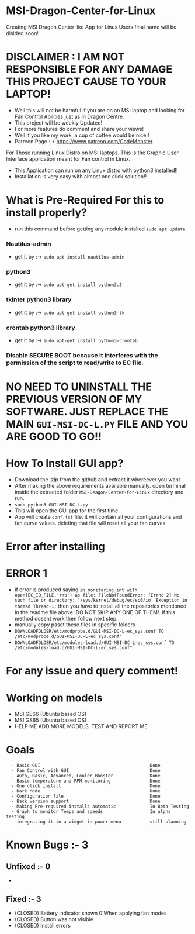 # MSI-Dragon-Center-for-Linux
Creating MSI Dragon Center like App for Linux Users
final name will be disided soon!

# DISCLAIMER : I AM NOT RESPONSIBLE FOR ANY DAMAGE THIS PROJECT CAUSE TO YOUR LAPTOP!
- Well this will not be harmful if you are on an MSI laptop and looking for Fan Control Abilities just as in Dragon Centre.
- This project will be weekly Updated!
- For more features do comment and share your views!
- Well if you like my work, a cup of coffee would be nice!!
- Patreon Page :-> https://www.patreon.com/CodeMonster

For Those running Linux Distro on MSI laptops. This is the Graphic User Interface application meant for Fan control in Linux.
- This Application can run on any Linux distro with python3 installed!!
- Installation is very easy with almost one click solution!!

# What is Pre-Required For this to install properly?
- run this command before getting any module installed ```sudo apt update```
### Nautilus-admin
- get it by :-> ```sudo apt install nautilus-admin```
### python3 
- get it by :-> ```sudo apt-get install python3.8```
### tkinter python3 library
- get it by :-> ```sudo apt-get install python3-tk```
### crontab python3 library
- get it by :-> ```sudo apt-get install python3-crontab```
### Disable SECURE BOOT because it interferes with the permission of the script to read/write to EC file.

# NO NEED TO UNINSTALL THE PREVIOUS VERSION OF MY SOFTWARE. JUST REPLACE THE MAIN ```GUI-MSI-DC-L.PY``` FILE AND YOU ARE GOOD TO GO!!

# How To Install GUI app?
- Download the .zip from the github and extract it whereever you want
- After making the above requirements available manually. open terminal inside the extracted folder ```MSI-Deagon-Center-for-Linux``` directory and run.
- ```sudo python3 GUI-MSI-DC-L.py```
- This will open the GUI app for the first time.
- App will create ```conf.txt``` file. it will contain all your configurations and fan curve values. deleting that file will reset all your fan curves.
# Error after installing
# ERROR 1
- if error is produced saying ```in monitoring_int with open(EC_IO_FILE,'r+b') as file: FileNotFoundError: [Errno 2] No such file or directory: '/sys/kernel/debug/ec/ec0/io' Exception in thread Thread-1:``` then you have to install all the repositories mentioned in the readme file above. DO NOT SKIP ANY ONE OF THEM!. if this method dosent work then follow next step.
- manually copy paset these files in specific folders
- ```DOWNLOADFOLDER/etc/modprobe.d/GUI-MSI-DC-L-ec_sys.conf TO /etc/modprobe.d/GUI-MSI-DC-L-ec_sys.conf"```
- ```DOWNLOADFOLDER/etc/modules-load.d/GUI-MSI-DC-L-ec_sys.conf TO /etc/modules-load.d/GUI-MSI-DC-L-ec_sys.conf"```

# For any issue and query comment!

# Working on models
- MSI GE66 (Ubuntu based OS)
- MSI GS65 (Ubuntu based OS)
- HELP ME ADD MORE MODELS. TEST AND REPORT ME

# Goals
```
  - Basic GUI                                          Done
  - Fan Control with GUI                               Done
  - Auto, Basic, Advanced, Cooler Booster              Done
  - Basic temperature and RPM monitoring               Done
  - One click install                                  Done
  - Dark Mode                                          Done
  - Configuration file                                 Done
  - Back version support                               Done
  - Making Pre-required installs automatic             In Beta Testing
  - Graph to monitor Temps and speeds                  In alpha testing
  - integrating it in a widget in power menu           still planning
```

# Known Bugs :- 3
## Unfixed :- 0
-
## Fixed :- 3
- (CLOSED) Battery indicator shown 0 When applying fan modes
- (CLOSED) Button was not visible
- (CLOSED) Install errors
